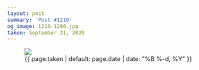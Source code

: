 ```yaml
---
layout: post
summary: 'Post #1210'
og_image: 1210-1280.jpg
taken: September 21, 2020
---
```


<figure class="post">
<img sizes="(min-width: 700px) 50vw, calc(100vw - 2rem)" src="{{ site.assets_url }}/1210-640.jpg" srcset="{{ site.assets_url }}/1210-320.jpg 320w, {{ site.assets_url }}/1210-640.jpg 640w, {{ site.assets_url }}/1210-960.jpg 960w, {{ site.assets_url }}/1210-1280.jpg 1280w"/>
<figcaption>
<time>{{ page.taken | default: page.date | date: "%B %-d, %Y" }}</time>
</figcaption>
</figure>
